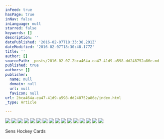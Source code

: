 ```yaml
---
inFeed: true
hasPage: true
inNav: false
inLanguage: null
starred: false
keywords: []
description: ''
datePublished: '2016-02-07T18:33:38.291Z'
dateModified: '2016-02-07T18:30:48.177Z'
title: ''
author: []
sourcePath: _posts/2016-02-07-2bca464a-ea47-41d9-a598-dd248752a86e.md
published: true
authors: []
publisher:
  name: null
  domain: null
  url: null
  favicon: null
url: 2bca464a-ea47-41d9-a598-dd248752a86e/index.html
_type: Article

---
```

![](https://the-grid-user-content.s3-us-west-2.amazonaws.com/ae5e99c1-2c6c-4cf5-8ec0-df4e7c8d3797.jpg)
![](https://the-grid-user-content.s3-us-west-2.amazonaws.com/f6958e14-425b-4547-a8b4-2ee38d132abd.jpg)
![](https://the-grid-user-content.s3-us-west-2.amazonaws.com/040568bc-1a75-4d23-9d30-cfc4e67ffc9c.jpg)
![](https://the-grid-user-content.s3-us-west-2.amazonaws.com/67ccd044-22a1-4ee0-a82f-2c160ef28db4.jpg)
![](https://the-grid-user-content.s3-us-west-2.amazonaws.com/464212c8-422f-483f-ad40-16356f1f0e26.jpg)
![](https://the-grid-user-content.s3-us-west-2.amazonaws.com/cdfe7f10-2193-44d1-848a-f9a4d457f4b8.jpg)
![](https://the-grid-user-content.s3-us-west-2.amazonaws.com/8939de63-60e0-47ec-9d43-569e69db3458.jpg)
![](https://the-grid-user-content.s3-us-west-2.amazonaws.com/f3e39634-32cc-4fd1-914d-9fc58e1209d9.jpg)
![](https://the-grid-user-content.s3-us-west-2.amazonaws.com/f1fe79ed-de0d-4a20-9329-23c192c26fad.jpg)
![](https://the-grid-user-content.s3-us-west-2.amazonaws.com/1a8d9964-9a63-4c89-a8ea-b6139c25e8a9.jpg)
![](https://the-grid-user-content.s3-us-west-2.amazonaws.com/4f89f4e8-e384-4b08-9d90-fcc24cdba227.jpg)
![](https://the-grid-user-content.s3-us-west-2.amazonaws.com/e92042cc-1e62-4753-93af-2de6f176cc4c.jpg)
![](https://the-grid-user-content.s3-us-west-2.amazonaws.com/f23cfb33-34ce-460d-8d74-78671cc01d8d.jpg)
![](https://the-grid-user-content.s3-us-west-2.amazonaws.com/63ae0fc4-8884-4a16-8b5d-ddd539318aae.jpg)
![](https://the-grid-user-content.s3-us-west-2.amazonaws.com/56c2d1aa-d28e-427e-8270-e7a3277f0b3a.jpg)
![](https://the-grid-user-content.s3-us-west-2.amazonaws.com/977a1019-a3a5-4740-8014-8caa16d853cb.jpg)

Sens Hockey Cards